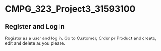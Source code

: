 # CMPG_323_Project3_31593100

## Register and Log in

Register as a user and log in.
Go to Customer, Order pr Product and create, edit and delete as you please.
